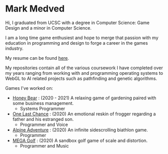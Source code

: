 <h1> Mark Medved </h1>
  Hi, I graduated from UCSC with a degree in Computer Science: Game Design and a minor in Computer Science. 
  
  
  I am a long time game enthusiest and hope to merge that passion with my education in programming and design to forge a career in the games industry.
  
  My resume can be found [here](https://drive.google.com/file/d/1x0f4peNRua3YGGDjyS3n61LRUB67UZ78/view?usp=sharing).
  
  
  
  
  
  My repositories contain all of the various coursework I have completed over my years ranging from working with and programming operating systems to WebGL to AI related projects   such as pathfinding and genetic algorithms.
  
  
  Games I've worked on:
  * [Honey Bear](https://team-bbbees.itch.io/honey-bear) : (2020 - 2021) A relaxing game of gardening paired with some business management.
    * Systems Programmer
  * [One Last Chance](https://carlerez.itch.io/one-last-chance) : (2020) An emotional reskin of frogger regarding a father and his estranged son.
    * Programmer and Voice
  * [Alpine Adventure](https://ben-quadrinaros.itch.io/alpine-adventure) : (2020) An infinite sidescrolling biathlon game.
    * Programmer
  * [MEGA Golf](https://ben-quadrinaros.itch.io/mega-golf) : (2020) A sandbox golf game of scale and distortion.
    * Programmer and Music
  
